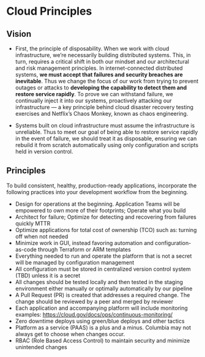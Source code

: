 # Cloud Principles

## Vision 

* First, the principle of disposability. When we work with cloud infrastructure, we’re necessarily building distributed systems. This, in turn, requires a critical shift in both our mindset and our architectural and risk management principles. In internet-connected distributed systems, **we must accept that failures and security breaches are inevitable**.  Thus we change the focus of our work from trying to prevent outages or attacks to **developing the capability to detect them and restore service rapidly**. To prove we can withstand failure, we continually inject it into our systems, proactively attacking our infrastructure — a key principle behind cloud disaster recovery testing exercises and Netflix’s Chaos Monkey, known as chaos engineering.  
 
* Systems built on cloud infrastructure must assume the infrastructure is unreliable. Thus to meet our goal of being able to restore service rapidly in the event of failure, we should treat it as disposable, ensuring we can rebuild it from scratch automatically using only configuration and scripts held in version control.  

## Principles
To build consistent, healthy, production-ready applications, incorporate the following practices into your development workflow from the beginning. 

* Design for operations at the beginning.  Application Teams will be empowered to own more of their footprints; Operate what you build 
* Architect for failure; Optimize for detecting and recovering from failures quickly MTTR 
* Optimize applications for total cost of ownership (TCO) such as: turning off when not needed 
* Minimize work in GUI, instead favoring automation and configuration-as-code through Terraform or ARM templates 
* Everything needed to run and operate the platform that is not a secret will be managed by configuration management 
* All configuration must be stored in centralized version control system (TBD) unless it is a secret 
* All changes should be tested locally and then tested in the staging environment either manually or optimally automatically by our pipeline  
* A Pull Request (PR) is created that addresses a required change.  The change should be reviewed by a peer and merged by reviewer 
* Each application and accompanying platform will include monitoring examples: https://cloud.gov/docs/ops/continuous-monitoring/ 
* Zero downtime deploys using green/blue deploys and other tactics 
* Platform as a service (PAAS) is a plus and a minus.  Columbia may not always get to choose when changes occur.   
* RBAC (Role Based Access Control) to maintain security and minimize unintended changes